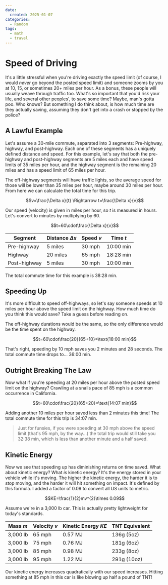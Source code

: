 ```yaml
---
date:
  created: 2025-01-07
categories:
  - Random
tags:
  - math
  - travel
---
```

# Speed of Driving

It's a little stressful when you're driving exactly the speed limit (of course, I would *never* go beyond the posted speed limit) and someone zooms by you at 10, 15, or sometimes 20+ miles per hour. As a bonus, these people will usually weave through traffic too. What's so important that you'd risk your life, and several other peoples', to save some time? Maybe, man's gotta poo. Who knows? But something I do think about, is how much time are they actually saving, assuming they don't get into a crash or stopped by the police?

<!-- more -->

## A Lawful Example

Let's assume a 30-mile commute, separated into 3 segments: Pre-highway, highway, and post-highway. Each one of these segments has a uniquely defined distance and speed. For this example, let's say that both the pre-highway and post-highway segments are 5 miles each and have speed limits of 35 miles per hour, and the highway segment is the remaining 20 miles and has a speed limit of 65 miles per hour.

The off-highway segments will have traffic lights, so the average speed for those will be lower than 35 miles per hour, maybe around 30 miles per hour. From here we can calculate the total time for this trip.

$$v=\frac{\Delta x}{t} \Rightarrow t=\frac{\Delta x}{v}$$

Our speed (velocity) is given in miles per hour, so $t$ is measured in hours. Let's convert to minutes by multiplying by 60.

$$t=60\cdot\frac{\Delta x}{v}$$

| Segment | Distance $\Delta x$ | Speed $v$ | Time $t$ |
| ------- | ------------------- | --------- | -------- |
| Pre-highway | 5 miles | 30 mph | 10:00 min |
| Highway | 20 miles | 65 mph | 18:28 min |
| Post-highway | 5 miles | 30 mph | 10:00 min |

The total commute time for this example is 38:28 min.

## Speeding Up

It's more difficult to speed off-highways, so let's say someone speeds at 10 miles per hour above the speed limit on the highway. How much time do you think this would save? Take a guess before reading on.

The off-highway durations would be the same, so the only difference would be the time spent on the highway.

$$t=60\cdot\frac{20}{65+10}=\text{16:00 min}$$

That's right, speeding by 10 mph saves you 2 minutes and 28 seconds. The total commute time drops to... 36:00 min.

## Outright Breaking The Law

Now what if you're speeding at 20 miles per hour above the posted speed limit on the highway? Crawling at a snails pace of 85 mph is a common occurrence in California.

$$t=60\cdot\frac{20}{65+20}=\text{14:07 min}$$

Adding another 10 miles per hour saved less than 2 minutes this time! The total commute time for this trip is 34:07 min.

> Just for funsies, if you were speeding at 30 mph above the speed limit (that's 95 mph, by the way...) the total trip would still take you 32:38 min, which is less than another minute and a half saved.

## Kinetic Energy

Now we see that speeding up has diminishing returns on time saved. What about kinetic energy? What *is* kinetic energy? It's the energy stored in your vehicle while it's moving. The higher the kinetic energy, the harder it is to stop moving, and the harder it will hit something on impact. It's defined by this formula. I added a factor of $0.09$ to convert all US units to metric.

$$KE=\frac{1}{2}mv^{2}\times 0.09$$

Assume we're in a 3,000 lb car. This is actually pretty lightweight for today's standards.

| Mass $m$ | Velocity $v$ | Kinetic Energy $KE$ | TNT Equivalent |
| -------- | ------------ | ------------------- | -------------- |
| 3,000 lb | 65 mph | 0.57 MJ | 136g (5oz) |
| 3,000 lb | 75 mph | 0.76 MJ | 181g (6oz) |
| 3,000 lb | 85 mph | 0.98 MJ | 233g (8oz) |
| 3,000 lb | 95 mph | 1.22 MJ | 291g (10oz) |

Our kinetic energy increases quadratically with our speed increases. Hitting something at 85 mph in this car is like blowing up half a pound of TNT!
